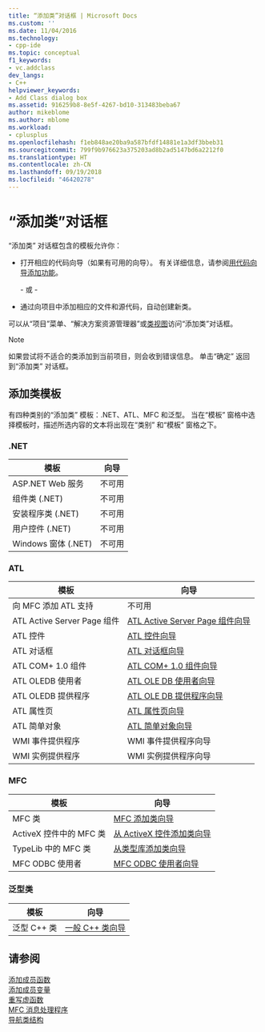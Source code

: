 ```yaml
---
title: “添加类”对话框 | Microsoft Docs
ms.custom: ''
ms.date: 11/04/2016
ms.technology:
- cpp-ide
ms.topic: conceptual
f1_keywords:
- vc.addclass
dev_langs:
- C++
helpviewer_keywords:
- Add Class dialog box
ms.assetid: 916259b8-8e5f-4267-bd10-313483beba67
author: mikeblome
ms.author: mblome
ms.workload:
- cplusplus
ms.openlocfilehash: f1eb848ae20ba9a587bfdf14881e1a3df3bbeb31
ms.sourcegitcommit: 799f9b976623a375203ad8b2ad5147bd6a2212f0
ms.translationtype: HT
ms.contentlocale: zh-CN
ms.lasthandoff: 09/19/2018
ms.locfileid: "46420278"
---
```

# <a name="add-class-dialog-box"></a>“添加类”对话框

“添加类”  对话框包含的模板允许你：

- 打开相应的代码向导（如果有可用的向导）。 有关详细信息，请参阅[用代码向导添加功能](../ide/adding-functionality-with-code-wizards-cpp.md)。

   \- 或 -

- 通过向项目中添加相应的文件和源代码，自动创建新类。

可以从“项目”菜单、“解决方案资源管理器”或[类视图](/visualstudio/ide/viewing-the-structure-of-code)访问“添加类”对话框。

> [!NOTE]
>  如果尝试将不适合的类添加到当前项目，则会收到错误信息。 单击“确定”  返回到“添加类”  对话框。

## <a name="add-class-templates"></a>添加类模板

有四种类别的“添加类”  模板：.NET、ATL、MFC 和泛型。 当在“模板”  窗格中选择模板时，描述所选内容的文本将出现在“类别”  和“模板”  窗格之下。

### <a name="net"></a>.NET

|模板|向导|
|--------------|------------|
|ASP.NET Web 服务|不可用|
|组件类 (.NET)|不可用|
|安装程序类 (.NET)|不可用|
|用户控件 (.NET)|不可用|
|Windows 窗体 (.NET)|不可用|

### <a name="atl"></a>ATL

|模板|向导|
|--------------|------------|
|向 MFC 添加 ATL 支持|不可用|
|ATL Active Server Page 组件|[ATL Active Server Page 组件向导](../atl/reference/atl-active-server-page-component-wizard.md)|
|ATL 控件|[ATL 控件向导](../atl/reference/atl-control-wizard.md)|
|ATL 对话框|[ATL 对话框向导](../atl/reference/atl-dialog-wizard.md)|
|ATL COM+ 1.0 组件|[ATL COM+ 1.0 组件向导](../atl/reference/atl-com-plus-1-0-component-wizard.md)|
|ATL OLEDB 使用者|[ATL OLE DB 使用者向导](../atl/reference/atl-ole-db-consumer-wizard.md)|
|ATL OLEDB 提供程序|[ATL OLE DB 提供程序向导](../atl/reference/atl-ole-db-provider-wizard.md)|
|ATL 属性页|[ATL 属性页向导](../atl/reference/atl-property-page-wizard.md)|
|ATL 简单对象|[ATL 简单对象向导](../atl/reference/atl-simple-object-wizard.md)|
|WMI 事件提供程序|WMI 事件提供程序向导|
|WMI 实例提供程序|WMI 实例提供程序向导|

### <a name="mfc"></a>MFC

|模板|向导|
|--------------|------------|
|MFC 类|[MFC 添加类向导](../mfc/reference/mfc-add-class-wizard.md)|
|ActiveX 控件中的 MFC 类|[从 ActiveX 控件添加类向导](../ide/add-class-from-activex-control-wizard.md)|
|TypeLib 中的 MFC 类|[从类型库添加类向导](../mfc/reference/add-class-from-typelib-wizard.md)|
|MFC ODBC 使用者|[MFC ODBC 使用者向导](../mfc/reference/mfc-odbc-consumer-wizard.md)|

### <a name="generic-classes"></a>泛型类

|模板|向导|
|--------------|------------|
|泛型 C++ 类|[一般 C++ 类向导](../ide/generic-cpp-class-wizard.md)|

## <a name="see-also"></a>请参阅

[添加成员函数](../ide/adding-a-member-function-visual-cpp.md)<br>
[添加成员变量](../ide/adding-a-member-variable-visual-cpp.md)<br>
[重写虚函数](../ide/overriding-a-virtual-function-visual-cpp.md)<br>
[MFC 消息处理程序](../mfc/reference/adding-an-mfc-message-handler.md)<br>
[导航类结构](../ide/navigating-the-class-structure-visual-cpp.md)